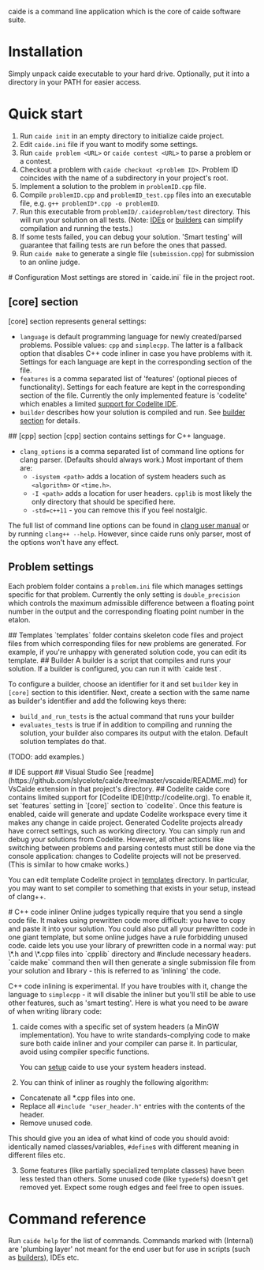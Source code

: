 caide is a command line application which is the core of caide software suite.

# Installation
Simply unpack caide executable to your hard drive. Optionally, put it into a directory in your PATH for easier access.

# Quick start
1. Run `caide init` in an empty directory to initialize caide project.
2. Edit `caide.ini` file if you want to modify some settings.
3. Run `caide problem <URL>` or `caide contest <URL>` to parse a problem or a contest.
4. Checkout a problem with `caide checkout <problem ID>`. Problem ID coincides with the name of a subdirectory in your project's root.
5. Implement a solution to the problem in `problemID.cpp` file.
6. Compile `problemID.cpp` and `problemID_test.cpp` files into an executable file, e.g. `g++ problemID*.cpp -o problemID`.
7. Run this executable from `problemID/.caideproblem/test` directory. This will run your solution on all tests. (Note: [IDEs](#ide) or [builders](#builder) can simplify compilation and running the tests.)
8. If some tests failed, you can debug your solution. 'Smart testing' will guarantee that failing tests are run before the ones that passed.
9. Run `caide make` to generate a single file (`submission.cpp`) for submission to an online judge.


<a name="configuration" />
# Configuration
Most settings are stored in `caide.ini` file in the project root.

## [core] section
[core] section represents general settings:

* `language` is default programming language for newly created/parsed problems. Possible values: `cpp` and `simplecpp`. The latter is a fallback option that disables C++ code inliner in case you have problems with it. Settings for each language are kept in the corresponding section of the file.
* `features` is a comma separated list of 'features' (optional pieces of functionality). Settings for each feature are kept in the corresponding section of the file. Currently the only implemented feature is 'codelite' which enables a limited [support for Codelite IDE](#codelite).
* `builder` describes how your solution is compiled and run. See [builder section](#builder) for details.

<a name="cpp"/>
## [cpp] section
[cpp] section contains settings for C++ language.

* `clang_options` is a comma separated list of command line options for clang parser. (Defaults should always work.) Most important of them are:
  - `-isystem <path>` adds a location of system headers such as `<algorithm>` or `<time.h>`.
  - `-I <path>` adds a location for user headers. `cpplib` is most likely the only directory that should be specified here.
  - `-std=c++11` - you can remove this if you feel nostalgic.

The full list of command line options can be found in [clang user manual](http://clang.llvm.org/docs/UsersManual.html) or by running `clang++ --help`. However, since caide runs only parser, most of the options won't have any effect.

## Problem settings
Each problem folder contains a `problem.ini` file which manages settings specific for that problem. Currently the only setting is `double_precision` which controls the maximum admissible difference between a floating point number in the output and the corresponding floating point number in the etalon.

<a name="templates"/>
## Templates
`templates` folder contains skeleton code files and project files from which corresponding files for new problems are generated. For example, if you're unhappy with generated solution code, you can edit its template.

<a name="builder"/>
## Builder
A builder is a script that compiles and runs your solution. If a builder is configured, you can run it with `caide test`.

To configure a builder, choose an identifier for it and set `builder` key in `[core]` section to this identifier. Next, create a section with the same name as builder's identifier and add the following keys there:

* `build_and_run_tests` is the actual command that runs your builder
* `evaluates_tests` is true if in addition to compiling and running the solution, your builder also compares its output with the etalon. Default solution templates do that.

(TODO: add examples.)

<a name="ide" />
# IDE support
## Visual Studio
See [readme](https://github.com/slycelote/caide/tree/master/vscaide/README.md) for VsCaide extension in that project's directory.

<a name="codelite"/>
## Codelite
caide core contains limited support for [Codelite IDE](http://codelite.org). To enable it, set `features` setting in `[core]` section to `codelite`. Once this feature is enabled, caide will generate and update Codelite workspace every time it makes any change in caide project. Generated Codelite projects already have correct settings, such as working directory. You can simply run and debug your solutions from Codelite. However, all other actions like switching between problems and parsing contests must still be done via the console application: changes to Codelite projects will not be preserved. (This is similar to how cmake works.)

You can edit template Codelite project in [templates](#templates) directory. In particular, you may want to set compiler to something that exists in your setup, instead of clang++.

<a name="inliner"/>
# C++ code inliner
Online judges typically require that you send a single code file. It makes using prewritten code more difficult: you have to copy and paste it into your solution. You could also put all your prewritten code in one giant template, but some online judges have a rule forbidding unused code.
caide lets you use your library of prewritten code in a normal way: put \*.h and \*.cpp files into `cpplib` directory and #include necessary headers. `caide make` command then will then generate a single submission file from your solution and library - this is referred to as 'inlining' the code.

C++ code inlining is experimental. If you have troubles with it, change the language to `simplecpp` - it will disable the inliner but you'll still be able to use other features, such as 'smart testing'. Here is what you need to be aware of when writing library code:

1. caide comes with a specific set of system headers (a MinGW implementation). You have to write standards-complying code to make sure both caide inliner and your compiler can parse it. In particular, avoid using compiler specific functions.

   You can [setup](#cpp) caide to use your system headers instead.

2. You can think of inliner as roughly the following algorithm:

  * Concatenate all \*.cpp files into one.
  * Replace all `#include "user_header.h"` entries with the contents of the header.
  * Remove unused code.

   This should give you an idea of what kind of code you should avoid: identically named classes/variables, `#define`s with different meaning in different files etc.

3. Some features (like partially specialized template classes) have been less tested than others. Some unused code (like `typedef`s) doesn't get removed yet. Expect some rough edges and feel free to open issues.


# Command reference
Run `caide help` for the list of commands. Commands marked with (Internal) are 'plumbing layer' not meant for the end user but for use in scripts (such as [builders](#builder)), IDEs etc.

